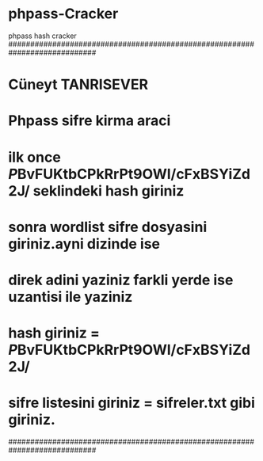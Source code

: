 # phpass-Cracker
phpass hash cracker
############################################################################
#                        Cüneyt TANRISEVER                                  #
#                    Phpass sifre kirma araci                              #
#  ilk once $P$BvFUKtbCPkRrPt9OWl/cFxBSYiZd2J/ seklindeki hash giriniz     #
#  sonra wordlist sifre dosyasini giriniz.ayni dizinde ise                 #
#  direk adini yaziniz farkli yerde ise uzantisi ile yaziniz               #
#  hash giriniz = $P$BvFUKtbCPkRrPt9OWl/cFxBSYiZd2J/                       #
#  sifre listesini giriniz = sifreler.txt gibi giriniz.                    #
############################################################################
